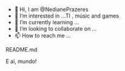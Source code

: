 - 👋 Hi, I am @NedianePrazeres
- 👀 I’m interested in ...TI , músic and games
- 🌱 I’m currently learning ...
- 💞️ I’m looking to collaborate on ...
- 📫 How to reach me ...

<!---
NedianePrazeres/NedianePrazeres is a ✨ special ✨ repository because its `README.md` (this file) appears on your GitHub profile.
You can click the Preview link to take a look at your changes.
--->
 README.md

E aí, mundo!

